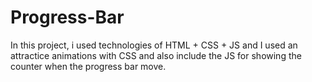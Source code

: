 # Progress-Bar
In this project, i used technologies of HTML + CSS + JS and I used an attractice animations with CSS and also include the JS for showing the counter when the progress bar move.
